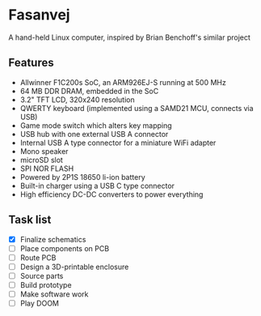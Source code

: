 # Fasanvej
A hand-held Linux computer, inspired by Brian Benchoff's similar project

## Features
- Allwinner F1C200s SoC, an ARM926EJ-S running at 500 MHz
- 64 MB DDR DRAM, embedded in the SoC
- 3.2" TFT LCD, 320x240 resolution
- QWERTY keyboard (implemented using a SAMD21 MCU, connects via USB)
- Game mode switch which alters key mapping
- USB hub with one external USB A connector
- Internal USB A type connector for a miniature WiFi adapter
- Mono speaker
- microSD slot
- SPI NOR FLASH
- Powered by 2P1S 18650 li-ion battery
- Built-in charger using a USB C type connector
- High efficiency DC-DC converters to power everything

## Task list
- [x] Finalize schematics
- [ ] Place components on PCB
- [ ] Route PCB
- [ ] Design a 3D-printable enclosure
- [ ] Source parts
- [ ] Build prototype
- [ ] Make software work
- [ ] Play DOOM
